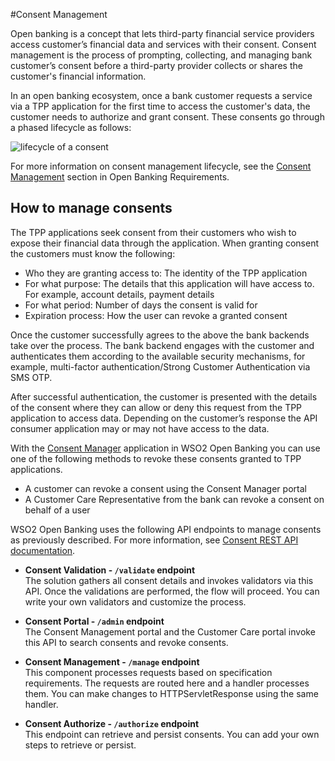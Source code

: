 #Consent Management

Open banking is a concept that lets third-party financial service providers access customer’s financial data and 
services with their consent. Consent management is the process of prompting, collecting, and managing bank customer’s 
consent before a third-party provider collects or shares the customer's financial information. 

In an open banking ecosystem, once a bank customer requests a service via a TPP application for the first 
time to access the customer's data, the customer needs to authorize and grant consent. These consents go through a 
phased lifecycle as follows:

![lifecycle of a consent](../assets/img/learn/consent-manager/consent-lifecycle.png)

For more information on consent management lifecycle, see the [Consent Management](../get-started/open-banking-requirements.md#how-wso2-open-banking-accelerator-delivers-open-banking-requirements)
section in Open Banking Requirements.

## How to manage consents

The TPP applications seek consent from their customers who wish to expose their financial data through the 
application. When granting consent the customers must know the following:

- Who they are granting access to: The identity of the TPP application
- For what purpose: The details that this application will have access to. For example, account details, payment details
- For what period: Number of days the consent is valid for
- Expiration process: How the user can revoke a granted consent

Once the customer successfully agrees to the above the bank backends take over the process. The bank backend engages 
with the customer and authenticates them according to the available security mechanisms, for example, multi-factor 
authentication/Strong Customer Authentication via SMS OTP. 

After successful authentication, the customer is presented with the details of the consent where they can allow or 
deny this request from the TPP application to access data. Depending on the customer’s response the API 
consumer application may or may not have access to the data. 

With the [Consent Manager](consent-manager.md) application in WSO2 Open Banking you can use one of the 
following methods to revoke these consents granted to TPP applications.
 
 - A customer can revoke a consent using the Consent Manager portal 
 - A Customer Care Representative from the bank can revoke a consent on behalf of a user
 
WSO2 Open Banking uses the following API endpoints to manage consents as previously described. For more information,
see [Consent REST API documentation](https://ob.docs.wso2.com/en/latest/references/consent-rest-api/).

- **Consent Validation - `/validate` endpoint**  
  The solution gathers all consent details and invokes validators via this API. Once the validations are performed, 
  the flow will proceed. You can write your own validators and customize the process.  
  
- **Consent Portal - `/admin` endpoint**  
   The Consent Management portal and the Customer Care portal invoke this API to search consents and revoke consents.
    
- **Consent Management - `/manage` endpoint**  
  This component processes requests based on specification requirements. The requests are routed here and a handler 
  processes them. You can make changes to HTTPServletResponse using the same handler.
  
- **Consent Authorize - `/authorize` endpoint**  
  This endpoint can retrieve and persist consents. You can add your own steps to retrieve or persist.
